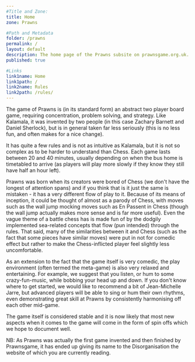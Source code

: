 ```yaml
---
#Title and Zone:
title: Home
zone: Prawns

#Path and Metadata
folder: /prawns
permalink: /
layout: default
description: The home page of the Prawns subsite on prawnsgame.org.uk. Learn about the original abstract strategy board game Prawns, invented by Zachary Barnett and Daniel Sherlock, and its history. Remember: Prawns is fun!
published: true

#Links
link1name: Home
link1path: /
link2name: Rules
link2path: /rules/
---
```


The game of Prawns is (in its standard form) an abstract two player board game, requiring concentration, problem solving, and strategy. Like Kalamala, it was invented by two people (in this case Zachary Barnett and Daniel Sherlock), but is in general taken far less seriously (this is no less fun, and often makes for a nice change).

It has quite a few rules and is not as intuitive as Kalamala, but it is not so complex as to be harder to understand than Chess. Each game lasts between 20 and 40 minutes, usually depending on when the bus home is timetabled to arrive (as players will play more slowly if they know they still have half an hour left).

Prawns was born when its creators were bored of Chess (we don't have the longest of attention spans) and if you think that is it just the same is mistaken - it has a very different flow of play to it. Because of its means of inception, it could be thought of almost as a parody of Chess, with moves such as the wall jump mocking moves such as En Passent in Chess (though the wall jump actually makes more sense and is far more useful). Even the vague theme of a battle chess has is made fun of by the dodgily implemented sea-related concepts that flow (pun intended) through the rules. That said, many of the similarities between it and Chess (such as the fact that some pieces have similar moves) were put in not for comedic effect but rather to make the Chess-inflicted player feel slightly less uncomfortable.

As an extension to the fact that the game itself is very comedic, the play environment (often termed the meta-game) is also very relaxed and entertaining. For example, we suggest that you listen, or hum to some crazy-fun-music, while bobbing your head up and down. If you don't know where to get started, we would like to recommend a bit of Jean-Michelle Jarre, but advanced players will be able to sing or hum their own rhythms, even demonstrating great skill at Prawns by consistently harmonising off each other mid-game.

The game itself is considered stable and it is now likely that most new aspects when it comes to the game will come in the form of spin offs which we hope to document well.

NB: As Prawns was actually the first game invented and then finished by Prawnsgame, it has ended up giving its name to the Disorganisation the website of which you are currently reading.
